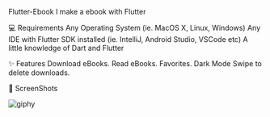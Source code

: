  Flutter-Ebook
I make a ebook with Flutter

💻 Requirements
Any Operating System (ie. MacOS X, Linux, Windows)
Any IDE with Flutter SDK installed (ie. IntelliJ, Android Studio, VSCode etc)
A little knowledge of Dart and Flutter

✨ Features
 Download eBooks.
 Read eBooks.
 Favorites.
 Dark Mode
 Swipe to delete downloads.
 
 
 📸 ScreenShots
 
![giphy](https://user-images.githubusercontent.com/44427325/147750677-316944f0-5057-4016-a4d7-4efa32b1b919.gif)
